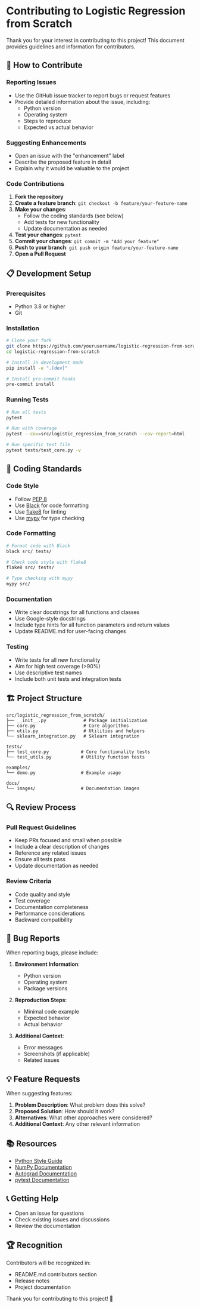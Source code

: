 # Contributing to Logistic Regression from Scratch

Thank you for your interest in contributing to this project! This document provides guidelines and information for contributors.

## 🎯 How to Contribute

### Reporting Issues

- Use the GitHub issue tracker to report bugs or request features
- Provide detailed information about the issue, including:
  - Python version
  - Operating system
  - Steps to reproduce
  - Expected vs actual behavior

### Suggesting Enhancements

- Open an issue with the "enhancement" label
- Describe the proposed feature in detail
- Explain why it would be valuable to the project

### Code Contributions

1. **Fork the repository**
2. **Create a feature branch**: `git checkout -b feature/your-feature-name`
3. **Make your changes**:
   - Follow the coding standards (see below)
   - Add tests for new functionality
   - Update documentation as needed
4. **Test your changes**: `pytest`
5. **Commit your changes**: `git commit -m "Add your feature"`
6. **Push to your branch**: `git push origin feature/your-feature-name`
7. **Open a Pull Request**

## 📋 Development Setup

### Prerequisites

- Python 3.8 or higher
- Git

### Installation

```bash
# Clone your fork
git clone https://github.com/yourusername/logistic-regression-from-scratch.git
cd logistic-regression-from-scratch

# Install in development mode
pip install -e ".[dev]"

# Install pre-commit hooks
pre-commit install
```

### Running Tests

```bash
# Run all tests
pytest

# Run with coverage
pytest --cov=src/logistic_regression_from_scratch --cov-report=html

# Run specific test file
pytest tests/test_core.py -v
```

## 🎨 Coding Standards

### Code Style

- Follow [PEP 8](https://www.python.org/dev/peps/pep-0008/)
- Use [Black](https://black.readthedocs.io/) for code formatting
- Use [flake8](https://flake8.pycqa.org/) for linting
- Use [mypy](http://mypy-lang.org/) for type checking

### Code Formatting

```bash
# Format code with Black
black src/ tests/

# Check code style with flake8
flake8 src/ tests/

# Type checking with mypy
mypy src/
```

### Documentation

- Write clear docstrings for all functions and classes
- Use Google-style docstrings
- Include type hints for all function parameters and return values
- Update README.md for user-facing changes

### Testing

- Write tests for all new functionality
- Aim for high test coverage (>90%)
- Use descriptive test names
- Include both unit tests and integration tests

## 🏗 Project Structure

```
src/logistic_regression_from_scratch/
├── __init__.py              # Package initialization
├── core.py                  # Core algorithms
├── utils.py                 # Utilities and helpers
└── sklearn_integration.py   # Sklearn integration

tests/
├── test_core.py            # Core functionality tests
└── test_utils.py           # Utility function tests

examples/
└── demo.py                 # Example usage

docs/
└── images/                 # Documentation images
```

## 🔍 Review Process

### Pull Request Guidelines

- Keep PRs focused and small when possible
- Include a clear description of changes
- Reference any related issues
- Ensure all tests pass
- Update documentation as needed

### Review Criteria

- Code quality and style
- Test coverage
- Documentation completeness
- Performance considerations
- Backward compatibility

## 🐛 Bug Reports

When reporting bugs, please include:

1. **Environment Information**:
   - Python version
   - Operating system
   - Package versions

2. **Reproduction Steps**:
   - Minimal code example
   - Expected behavior
   - Actual behavior

3. **Additional Context**:
   - Error messages
   - Screenshots (if applicable)
   - Related issues

## 💡 Feature Requests

When suggesting features:

1. **Problem Description**: What problem does this solve?
2. **Proposed Solution**: How should it work?
3. **Alternatives**: What other approaches were considered?
4. **Additional Context**: Any other relevant information

## 📚 Resources

- [Python Style Guide](https://www.python.org/dev/peps/pep-0008/)
- [NumPy Documentation](https://numpy.org/doc/)
- [Autograd Documentation](https://github.com/HIPS/autograd)
- [pytest Documentation](https://docs.pytest.org/)

## 📞 Getting Help

- Open an issue for questions
- Check existing issues and discussions
- Review the documentation

## 🏆 Recognition

Contributors will be recognized in:
- README.md contributors section
- Release notes
- Project documentation

Thank you for contributing to this project! 🎉
